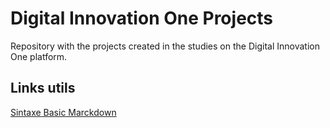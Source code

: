 # Digital Innovation One Projects
Repository with the projects created in the studies on the Digital Innovation One platform.

## Links utils
[Sintaxe Basic Marckdown](https://www.markdownguide.org/basic-syntax)
